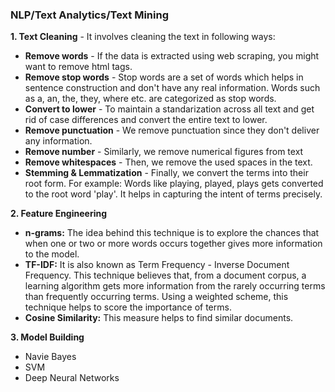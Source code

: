 ### NLP/Text Analytics/Text Mining

**1. Text Cleaning** - It involves cleaning the text in following ways:
  - **Remove words** - If the data is extracted using web scraping, you might want to remove html tags.
  - **Remove stop words** - Stop words are a set of words which helps in sentence construction and don't have any real information. Words such as a, an, the, they, where etc. are categorized as stop words.
  - **Convert to lower** - To maintain a standarization across all text and get rid of case differences and convert the entire text to lower.
  - **Remove punctuation** - We remove punctuation since they don't deliver any information.
  - **Remove number** - Similarly, we remove numerical figures from text
  - **Remove whitespaces** - Then, we remove the used spaces in the text.
  - **Stemming & Lemmatization** - Finally, we convert the terms into their root form. For example: Words like playing, played, plays gets converted to the root word 'play'. It helps in capturing the intent of terms precisely.
  
  
**2. Feature Engineering** 
  - **n-grams:** The idea behind this technique is to explore the chances that when one or two or more words occurs together gives more information to the model.
  - **TF-IDF:** It is also known as Term Frequency - Inverse Document Frequency. This technique believes that, from a document corpus, a learning algorithm gets more information from the rarely occurring terms than frequently occurring terms.  Using a weighted scheme, this technique helps to score the importance of terms.
  - **Cosine Similarity:** This measure helps to find similar documents.


**3. Model Building**
  - Navie Bayes
  - SVM
  - Deep Neural Networks
